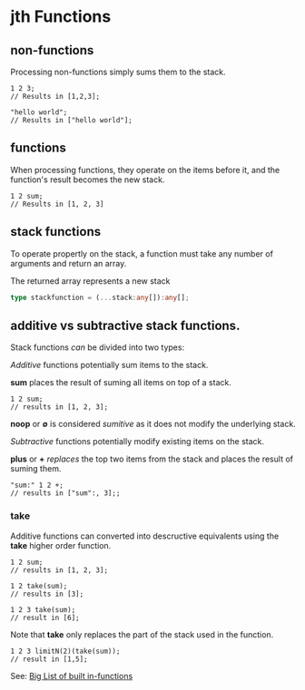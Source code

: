 # jth Functions

## non-functions

Processing non-functions simply sums them to the stack.

```
1 2 3;
// Results in [1,2,3];
```

```
"hello world";
// Results in ["hello world"];
```

## functions

When processing functions,
they operate on the items before it,
and the function's result becomes the new stack.

```
1 2 sum;
// Results in [1, 2, 3]
```

## stack functions

To operate propertly on the stack,
a function must take any number of arguments
and return an array.

The returned array represents a new stack

```typescript
type stackfunction = (...stack:any[]):any[];
```

## additive vs subtractive stack functions.

Stack functions _can_ be divided into two types:

_Additive_ functions potentially sum items to the stack.

**sum** places the result of suming all items on top of a stack.

```
1 2 sum;
// results in [1, 2, 3];
```

**noop** or **∅** is considered _sumitive_ as it
does not modify the underlying stack.

_Subtractive_ functions potentially modify existing items on the stack.

**plus** or **+** _replaces_ the top two items from the stack and
places the result of suming them.

```
"sum:" 1 2 +;
// results in ["sum":, 3];;
```

### take

Additive functions can converted
into descructive equivalents
using the **take** higher order function.

```
1 2 sum;
// results in [1, 2, 3];
```

```
1 2 take(sum);
// results in [3];
```

```
1 2 3 take(sum);
// result in [6];
```

Note that **take** only replaces the part of the stack used in the function.

```
1 2 3 limitN(2)(take(sum));
// result in [1,5];
```

See: [Big List of built in-functions](./big-list-of-built-in-functions.md)
